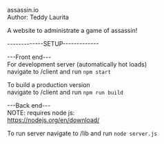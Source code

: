 assassin.io  
Author: Teddy Laurita

A website to administrate a game of assassin!

-------------SETUP-------------  
  
---Front end---  
For development server (automatically hot loads)  
  navigate to /client and run ```npm start```  

To build a production version  
  navigate to /client and run ```npm run build```  
  
---Back end---  
NOTE: requires node js:  
https://nodejs.org/en/download/  

To run server
  navigate to /lib and run ```node server.js```  
  